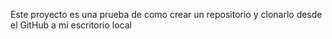 Este proyecto es una prueba de como crear un repositorio y clonarlo desde el GitHub a mi escritorio local
